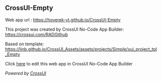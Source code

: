 ## CrossUI-Empty
Web app url : https://hoverek-yt.github.io/CrossUI-Empty

This project was created by CrossUI No-Code App Builder: https://crossui.com/RADGithub

Based on template: https://linb.github.io/CrossUI_Assets/assets/projects/Simple/xui_project_tpl_Empty

Click [here](https://crossui.com/RADGithub/#!from=github&owner=hoverek-yt&repo=CrossUI-Empty) to edit this web app in CrossUI No-Code App Builder

<i>Powered by [CrossUI](https://crossui.com)</i>
